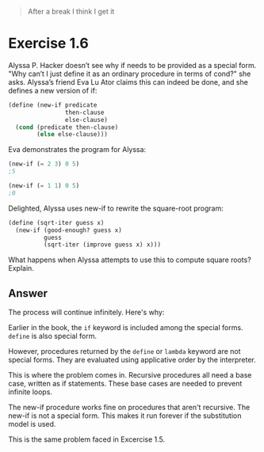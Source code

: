 > After a break I think I get it

# Exercise 1.6

Alyssa P. Hacker doesn’t see why if needs to be provided as a special form. "Why
can’t I just define it as an ordinary procedure in terms of cond?" she asks.
Alyssa’s friend Eva Lu Ator claims this can indeed be done, and she defines a
new version of if:

```scheme
(define (new-if predicate
                then-clause
                else-clause)
  (cond (predicate then-clause)
        (else else-clause)))
```

Eva demonstrates the program for Alyssa:

```scheme
(new-if (= 2 3) 0 5)
;5

(new-if (= 1 1) 0 5)
;0
```

Delighted, Alyssa uses new-if to rewrite the square-root program:

```scheme
(define (sqrt-iter guess x)
  (new-if (good-enough? guess x)
          guess
          (sqrt-iter (improve guess x) x)))
```

What happens when Alyssa attempts to use this to compute square roots? Explain.

## Answer

The process will continue infinitely. Here's why:

Earlier in the book, the `if` keyword is included among the special forms. `define` is also special form.

However, procedures returned by the `define` or `lambda` keyword are not special forms. They are evaluated using applicative order by the interpreter.

This is where the problem comes in. Recursive procedures all need a base case, written as if statements. These base cases are needed to prevent infinite loops.

The new-if procedure works fine on procedures that aren't recursive. The new-if is not a special form. This makes it run forever if the substitution model is used.

This is the same problem faced in Excercise 1.5.
